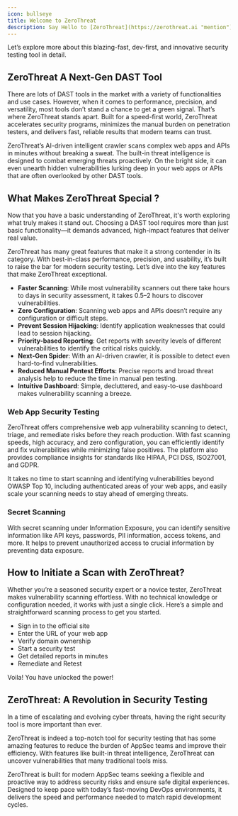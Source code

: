 ```yaml
---
icon: bullseye
title: Welcome to ZeroThreat
description: Say Hello to [ZeroThreat](https://zerothreat.ai "mention"){class="text-zt_purple font-bolder underline"} a cutting-edge security scanning platform designed to supercharge your application security initiatives. Built for speed and precision, ZeroThreat merges Dynamic Application Security Testing (DAST) and automated pentesting to identify vulnerabilities (OWASP Top 10 and CWE/SANS Top 25) with near zero false positives. <br> Packed with innovative features and built with a developer-first approach, this blazing-fast DAST tool redefines how modern teams detect, manage, and remediate vulnerabilities.<br>Let’s take a closer look at how ZeroThreat is transforming security testing—efficiently and effortlessly. 
---
```


Let’s explore more about this blazing-fast, dev-first, and innovative security testing tool in detail.

## ZeroThreat A Next-Gen DAST Tool

There are lots of DAST tools in the market with a variety of functionalities and use cases. However, when it comes to performance, precision, and versatility, most tools don’t stand a chance to get a green signal. That’s where ZeroThreat stands apart. Built for a speed-first world, ZeroThreat accelerates security programs, minimizes the manual burden on penetration testers, and delivers fast, reliable results that modern teams can trust. 

ZeroThreat’s AI-driven intelligent crawler scans complex web apps and APIs in minutes without breaking a sweat. The built-in threat intelligence is designed to combat emerging threats proactively. On the bright side, it can even unearth hidden vulnerabilities lurking deep in your web apps or APIs that are often overlooked by other DAST tools. 

## What Makes ZeroThreat Special ? <a href="#id-6540" id="id-6540"></a>

Now that you have a basic understanding of ZeroThreat, it's worth exploring what truly makes it stand out. Choosing a DAST tool requires more than just basic functionality—it demands advanced, high-impact features that deliver real value. 

ZeroThreat has many great features that make it a strong contender in its category. With best-in-class performance, precision, and usability, it’s built to raise the bar for modern security testing. Let’s dive into the key features that make ZeroThreat exceptional. 

* **Faster Scanning**: While most vulnerability scanners out there take hours to days in security assessment, it takes 0.5–2 hours to discover vulnerabilities. 
* **Zero Configuration**: Scanning web apps and APIs doesn’t require any configuration or difficult steps. 
* **Prevent Session Hijacking**: Identify application weaknesses that could lead to session hijacking. 
* **Priority-based Reporting**: Get reports with severity levels of different vulnerabilities to identify the critical risks quickly. 
* **Next-Gen Spider**: With an AI-driven crawler, it is possible to detect even hard-to-find vulnerabilities. 
* **Reduced Manual Pentest Efforts**: Precise reports and broad threat analysis help to reduce the time in manual pen testing. 
* **Intuitive Dashboard**: Simple, decluttered, and easy-to-use dashboard makes vulnerability scanning a breeze. 
### Web App Security Testing <a href="#id-2acf" id="id-2acf"></a>

ZeroThreat offers comprehensive web app vulnerability scanning to detect, triage, and remediate risks before they reach production. With fast scanning speeds, high accuracy, and zero configuration, you can efficiently identify and fix vulnerabilities while minimizing false positives. The platform also provides compliance insights for standards like HIPAA, PCI DSS, ISO27001, and GDPR. 

It takes no time to start scanning and identifying vulnerabilities beyond OWASP Top 10, including authenticated areas of your web apps, and easily scale your scanning needs to stay ahead of emerging threats. 
### Secret Scanning <a href="#e8ab" id="e8ab"></a>

With secret scanning under Information Exposure, you can identify sensitive information like API keys, passwords, PII information, access tokens, and more. It helps to prevent unauthorized access to crucial information by preventing data exposure.&#x20;

<!-- ## Secret Scanning 

With secret scanning under Information Exposure, you can identify sensitive information like API keys, passwords, PII information, access tokens, and more. It helps to prevent unauthorized access to crucial information by preventing data exposure.  -->

## How to Initiate a Scan with ZeroThreat? <a href="#ff33" id="ff33"></a>

Whether you’re a seasoned security expert or a novice tester, ZeroThreat makes vulnerability scanning effortless. With no technical knowledge or configuration needed, it works with just a single click. Here’s a simple and straightforward scanning process to get you started. 

* Sign in to the official site
* Enter the URL of your web app
* Verify domain ownership
* Start a security test
* Get detailed reports in minutes
* Remediate and Retest

Voila! You have unlocked the power!

## ZeroThreat: A Revolution in Security Testing <a href="#id-2134" id="id-2134"></a>

In a time of escalating and evolving cyber threats, having the right security tool is more important than ever. 

ZeroThreat is indeed a top-notch tool for security testing that has some amazing features to reduce the burden of AppSec teams and improve their efficiency. With features like built-in threat intelligence, ZeroThreat can uncover vulnerabilities that many traditional tools miss. 

ZeroThreat is built for modern AppSec teams seeking a flexible and proactive way to address security risks and ensure safe digital experiences. Designed to keep pace with today’s fast-moving DevOps environments, it delivers the speed and performance needed to match rapid development cycles. 